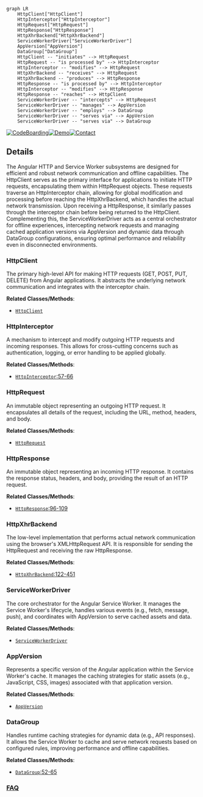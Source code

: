 ```mermaid
graph LR
    HttpClient["HttpClient"]
    HttpInterceptor["HttpInterceptor"]
    HttpRequest["HttpRequest"]
    HttpResponse["HttpResponse"]
    HttpXhrBackend["HttpXhrBackend"]
    ServiceWorkerDriver["ServiceWorkerDriver"]
    AppVersion["AppVersion"]
    DataGroup["DataGroup"]
    HttpClient -- "initiates" --> HttpRequest
    HttpRequest -- "is processed by" --> HttpInterceptor
    HttpInterceptor -- "modifies" --> HttpRequest
    HttpXhrBackend -- "receives" --> HttpRequest
    HttpXhrBackend -- "produces" --> HttpResponse
    HttpResponse -- "is processed by" --> HttpInterceptor
    HttpInterceptor -- "modifies" --> HttpResponse
    HttpResponse -- "reaches" --> HttpClient
    ServiceWorkerDriver -- "intercepts" --> HttpRequest
    ServiceWorkerDriver -- "manages" --> AppVersion
    ServiceWorkerDriver -- "employs" --> DataGroup
    ServiceWorkerDriver -- "serves via" --> AppVersion
    ServiceWorkerDriver -- "serves via" --> DataGroup
```

[![CodeBoarding](https://img.shields.io/badge/Generated%20by-CodeBoarding-9cf?style=flat-square)](https://github.com/CodeBoarding/GeneratedOnBoardings)[![Demo](https://img.shields.io/badge/Try%20our-Demo-blue?style=flat-square)](https://www.codeboarding.org/demo)[![Contact](https://img.shields.io/badge/Contact%20us%20-%20contact@codeboarding.org-lightgrey?style=flat-square)](mailto:contact@codeboarding.org)

## Details

The Angular HTTP and Service Worker subsystems are designed for efficient and robust network communication and offline capabilities. The HttpClient serves as the primary interface for applications to initiate HTTP requests, encapsulating them within HttpRequest objects. These requests traverse an HttpInterceptor chain, allowing for global modification and processing before reaching the HttpXhrBackend, which handles the actual network transmission. Upon receiving a HttpResponse, it similarly passes through the interceptor chain before being returned to the HttpClient. Complementing this, the ServiceWorkerDriver acts as a central orchestrator for offline experiences, intercepting network requests and managing cached application versions via AppVersion and dynamic data through DataGroup configurations, ensuring optimal performance and reliability even in disconnected environments.

### HttpClient
The primary high-level API for making HTTP requests (GET, POST, PUT, DELETE) from Angular applications. It abstracts the underlying network communication and integrates with the interceptor chain.


**Related Classes/Methods**:

- <a href="https://github.com/angular/angular/blob/main/integration/platform-server/projects/standalone/src/app/http-transferstate-lazy-on-init/http-transfer-state-on-init.component.ts" target="_blank" rel="noopener noreferrer">`HttpClient`</a>


### HttpInterceptor
A mechanism to intercept and modify outgoing HTTP requests and incoming responses. This allows for cross-cutting concerns such as authentication, logging, or error handling to be applied globally.


**Related Classes/Methods**:

- <a href="https://github.com/angular/angular/blob/main/packages/common/http/src/interceptor.ts#L57-L66" target="_blank" rel="noopener noreferrer">`HttpInterceptor`:57-66</a>


### HttpRequest
An immutable object representing an outgoing HTTP request. It encapsulates all details of the request, including the URL, method, headers, and body.


**Related Classes/Methods**:

- <a href="https://github.com/angular/angular/blob/main/packages/platform-server/src/types.d.ts" target="_blank" rel="noopener noreferrer">`HttpRequest`</a>


### HttpResponse
An immutable object representing an incoming HTTP response. It contains the response status, headers, and body, providing the result of an HTTP request.


**Related Classes/Methods**:

- <a href="https://github.com/angular/angular/blob/main/packages/common/http/src/transfer_cache.ts#L96-L109" target="_blank" rel="noopener noreferrer">`HttpResponse`:96-109</a>


### HttpXhrBackend
The low-level implementation that performs actual network communication using the browser's XMLHttpRequest API. It is responsible for sending the HttpRequest and receiving the raw HttpResponse.


**Related Classes/Methods**:

- <a href="https://github.com/angular/angular/blob/main/packages/common/http/src/xhr.ts#L122-L451" target="_blank" rel="noopener noreferrer">`HttpXhrBackend`:122-451</a>


### ServiceWorkerDriver
The core orchestrator for the Angular Service Worker. It manages the Service Worker's lifecycle, handles various events (e.g., fetch, message, push), and coordinates with AppVersion to serve cached assets and data.


**Related Classes/Methods**:

- <a href="https://github.com/angular/angular/blob/main/packages/service-worker/worker/src/driver.ts" target="_blank" rel="noopener noreferrer">`ServiceWorkerDriver`</a>


### AppVersion
Represents a specific version of the Angular application within the Service Worker's cache. It manages the caching strategies for static assets (e.g., JavaScript, CSS, images) associated with that application version.


**Related Classes/Methods**:

- <a href="https://github.com/angular/angular/blob/main/devtools/src/app/transfer-state.ts" target="_blank" rel="noopener noreferrer">`AppVersion`</a>


### DataGroup
Handles runtime caching strategies for dynamic data (e.g., API responses). It allows the Service Worker to cache and serve network requests based on configured rules, improving performance and offline capabilities.


**Related Classes/Methods**:

- <a href="https://github.com/angular/angular/blob/main/packages/service-worker/config/src/in.ts#L52-L65" target="_blank" rel="noopener noreferrer">`DataGroup`:52-65</a>




### [FAQ](https://github.com/CodeBoarding/GeneratedOnBoardings/tree/main?tab=readme-ov-file#faq)